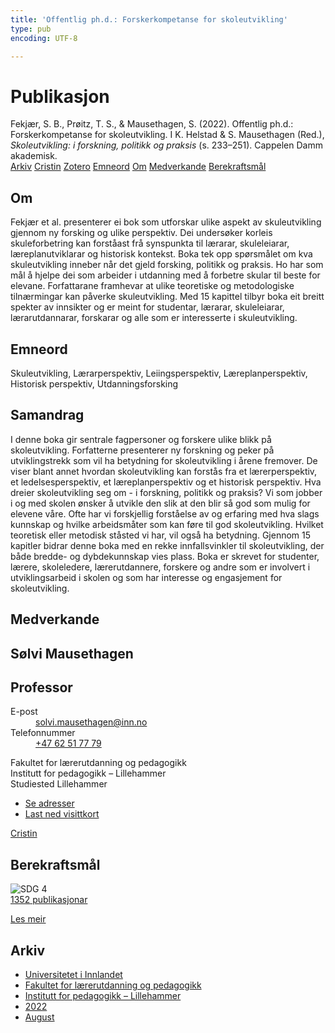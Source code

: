 ```yaml
---
title: 'Offentlig ph.d.: Forskerkompetanse for skoleutvikling'
type: pub
encoding: UTF-8

---
```

<h1>Publikasjon</h1>
<article id="csl-bib-container-Q4YRWVJE" class="csl-bib-container">
  <div class="csl-bib-body"> <div class="csl-entry">Fekjær, S. B., Prøitz, T. S., &#38; Mausethagen, S. (2022). Offentlig ph.d.: Forskerkompetanse for skoleutvikling. I K. Helstad &#38; S. Mausethagen (Red.), <i>Skoleutvikling: i forskning, politikk og praksis</i> (s. 233–251). Cappelen Damm akademisk.</div> </div>
  <div class="csl-bib-buttons">
    <a href="#taxonomy-article-Q4YRWVJE" alt="archive" class="csl-bib-button">Arkiv</a>
    <a href="https://app.cristin.no/results/show.jsf?id=2041339" alt="Cristin" class="csl-bib-button">Cristin</a>
    <a href="http://zotero.org/groups/5881554/items/Q4YRWVJE" alt="Zotero" class="csl-bib-button">Zotero</a>
    <a href="#keywords-article-Q4YRWVJE" alt="keywords" class="csl-bib-button">Emneord</a>
    <a href="#about-article-Q4YRWVJE" alt="about_pub" class="csl-bib-button">Om</a>
    <a href="#contributors-article-Q4YRWVJE" alt="contributors" class="csl-bib-button">Medverkande</a>
    <a href="#sdg-article-Q4YRWVJE" alt="sdg" class="csl-bib-button">Berekraftsmål</a>
  </div>
  <div id="csl-bib-meta-container-Q4YRWVJE"></div>
</article>
<div id="csl-bib-meta-Q4YRWVJE" class="csl-bib-meta">
  <article id="about-article-Q4YRWVJE" class="about_pub-article">
    <h1>Om</h1>
    Fekjær et al. presenterer ei bok som utforskar ulike aspekt av skuleutvikling gjennom ny forsking og ulike perspektiv. Dei undersøker korleis skuleforbetring kan forståast frå synspunkta til lærarar, skuleleiarar, læreplanutviklarar og historisk kontekst. Boka tek opp spørsmålet om kva skuleutvikling inneber når det gjeld forsking, politikk og praksis. Ho har som mål å hjelpe dei som arbeider i utdanning med å forbetre skular til beste for elevane. Forfattarane framhevar at ulike teoretiske og metodologiske tilnærmingar kan påverke skuleutvikling. Med 15 kapittel tilbyr boka eit breitt spekter av innsikter og er meint for studentar, lærarar, skuleleiarar, lærarutdannarar, forskarar og alle som er interesserte i skuleutvikling.
  </article>
  <article id="keywords-article-Q4YRWVJE" class="keywords-article">
    <h1>Emneord</h1>
    Skuleutvikling, Lærarperspektiv, Leiingsperspektiv, Læreplanperspektiv, Historisk perspektiv, Utdanningsforsking
  </article>
  <article id="abstract-article-Q4YRWVJE" class="abstract-article">
    <h1>Samandrag</h1>
    I denne boka gir sentrale fagpersoner og forskere ulike blikk på skoleutvikling. Forfatterne presenterer ny forskning og peker på utviklingstrekk som vil ha betydning for skoleutvikling i årene fremover. De viser blant annet hvordan skoleutvikling kan forstås fra et lærerperspektiv, et ledelsesperspektiv, et læreplanperspektiv og et historisk perspektiv. Hva dreier skoleutvikling seg om - i forskning, politikk og praksis? Vi som jobber i og med skolen ønsker å utvikle den slik at den blir så god som mulig for elevene våre. Ofte har vi forskjellig forståelse av og erfaring med hva slags kunnskap og hvilke arbeidsmåter som kan føre til god skoleutvikling. Hvilket teoretisk eller metodisk ståsted vi har, vil også ha betydning. Gjennom 15 kapitler bidrar denne boka med en rekke innfallsvinkler til skoleutvikling, der både bredde- og dybdekunnskap vies plass. Boka er skrevet for studenter, lærere, skoleledere, lærerutdannere, forskere og andre som er involvert i utviklingsarbeid i skolen og som har interesse og engasjement for skoleutvikling.
  </article>
  <article id="contributors-article-Q4YRWVJE" class="contributors-article">
    <h1>Medverkande</h1>
    <div class="personas"> <div class="vrtx-hinn-person-card"> <div class="photo"> <i class="lar la-user-circle missing-person"></i> </div> <div class="info"> <hgroup><h1>Sølvi Mausethagen</h1> <h2>Professor</h2> </hgroup><dl> <dt>E-post</dt> <dd> <a href="mailto:solvi.mausethagen@inn.no">solvi.mausethagen@inn.no</a> </dd> <dt>Telefonnummer</dt> <dd><a href="tel:+4762517779"> +47 62 51 77 79 </a></dd> </dl> <p> Fakultet for lærerutdanning og pedagogikk<br> Institutt for pedagogikk – Lillehammer<br> Studiested Lillehammer </p> <ul class="vrtx-hinn-links"> <li><a href="https://www.inn.no/finn-en-ansatt/solvi-mausethagen.html#vrtx-hinn-addresses">Se adresser</a></li> <li><a href="https://www.inn.no/finn-en-ansatt/solvi-mausethagen.html?vrtx=vcf">Last ned visittkort</a></li> </ul> </div> </div> <a href="https://app.cristin.no/persons/show.jsf?id=60275" alt="Cristin URL" class="personas-cristin">Cristin</a> </div>
  </article>
  <article id="sdg-article-Q4YRWVJE" class="sdg-article">
    <h1>Berekraftsmål</h1>
    <div class="sdg-container"><div id="sdg4" class="sdg">
        <img src="{{< params subfolder >}}images/sdg/sdg04_nn.png" class="image" alt="SDG 4">
        <div class="sdg-overlay">
          <a href="{{< params subfolder >}}nn/archive/?sdg=4#archive" class="sdg-publication-count"><span>1352</span> publikasjonar</a>
          <p><a href="https://fn.no/om-fn/fns-baerekraftsmaal/god-utdanning?lang=nno-NO" class="sdg-read-more">Les meir</a></p>
        </div>
      </div></div>
  </article>
  <article id="taxonomy-article-Q4YRWVJE" class="taxonomy-article">
    <h1>Arkiv</h1>
    <ul>
      <li><a href="{{< params subfolder >}}nn/archive/?key=3DCRN523">Universitetet i Innlandet</a></li>
      <li><a href="{{< params subfolder >}}nn/archive/?key=WYNZA47F">Fakultet for lærerutdanning og pedagogikk</a></li>
      <li><a href="{{< params subfolder >}}nn/archive/?key=L8MA547R">Institutt for pedagogikk – Lillehammer</a></li>
      <li><a href="{{< params subfolder >}}nn/archive/?key=VSB9PVAM">2022</a></li>
      <li><a href="{{< params subfolder >}}nn/archive/?key=QSRKMMIN">August</a></li>
    </ul>
  </article>
</div>
